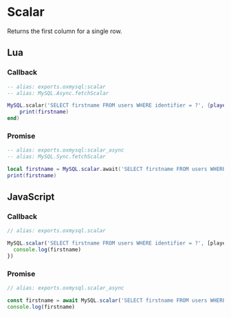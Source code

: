 # Scalar

Returns the first column for a single row.

## Lua

### Callback

```lua
-- alias: exports.oxmysql:scalar
-- alias: MySQL.Async.fetchScalar

MySQL.scalar('SELECT firstname FROM users WHERE identifier = ?', {playerIdentifier}, function(firstname)
    print(firstname)
end)
```

### Promise

```lua
-- alias: exports.oxmysql:scalar_async
-- alias: MySQL.Sync.fetchScalar

local firstname = MySQL.scalar.await('SELECT firstname FROM users WHERE identifier = ?', {playerIdentifier})
print(firstname)
```

## JavaScript

### Callback

```js
// alias: exports.oxmysql.scalar

MySQL.scalar('SELECT firstname FROM users WHERE identifier = ?', [playerIdentifier], (firstname) => {
  console.log(firstname)
})
```

### Promise

```js
// alias: exports.oxmysql.scalar_async

const firstname = await MySQL.scalar('SELECT firstname FROM users WHERE identifier = ?', [playerIdentifier])
console.log(firstname)
```
